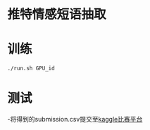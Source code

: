 # 推特情感短语抽取

# 训练
```shell script
./run.sh GPU_id
```

# 测试

-将得到的submission.csv提交至[kaggle比赛平台](https://www.kaggle.com/c/tweet-sentiment-extraction/submissions)